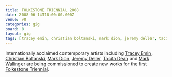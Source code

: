```yaml
---
title: FOLKESTONE TRIENNIAL 2008
date: 2008-06-14T18:00:00.000Z
venue: v0
categories: gig
board: 8
layout: gig
tags: [tracey emin, christian boltanski, mark dion, jeremy deller, tacita dean, mark wallinger, folkestone triennial, internationally]
---
```

Internationally acclaimed contemporary artists including <a href="/wiki/tracey+emin">Tracey Emin</a>, <a href="/wiki/christian+boltanski">Christian Boltanski</a>,  <a href="/wiki/mark+dion">Mark Dion</a>, <a href="/wiki/jeremy+deller">Jeremy Deller</a>, <a href="/wiki/tacita+dean">Tacita Dean</a> and <a href="/wiki/mark+wallinger">Mark Wallinger</a> are being commissioned to create new works for the first <a href="/wiki/folkestone+triennial">Folkestone Triennial</a>.
